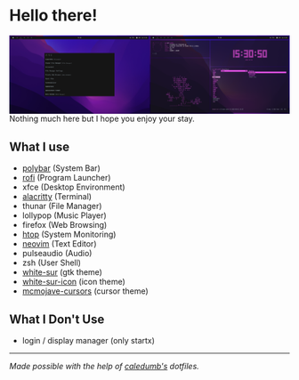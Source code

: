 # Hello there!
<img align="right" width="50%" src="./desktop_screenshot.png">
<img align="right" width="50%" src="./rofi_screenshot.png">
Nothing much here but I hope you enjoy your stay.

## What I use
- [polybar](https://github.com/polybar/polybar/) (System Bar)
- [rofi](https://github.com/davatorium/rofi) (Program Launcher)
- xfce (Desktop Environment)
- [alacritty](https://github.com/alacritty/alacritty) (Terminal)
- thunar (File Manager)
- lollypop (Music Player)
- firefox (Web Browsing)
- [htop](https://github.com/htop-dev/htop) (System Monitoring)
- [neovim](https://github.com/neovim/neovim) (Text Editor)
- pulseaudio (Audio)
- zsh (User Shell)
- [white-sur](https://www.gnome-look.org/p/1403328/) (gtk theme)
- [white-sur-icon](https://www.pling.com/p/1405756/) (icon theme)
- [mcmojave-cursors](https://www.gnome-look.org/p/1355701) (cursor theme)

## What I Don't Use
- login / display manager (only startx)

----

*Made possible with the help of [caledumb's](https://github.com/calesdumb/dotfiles) dotfiles.*
